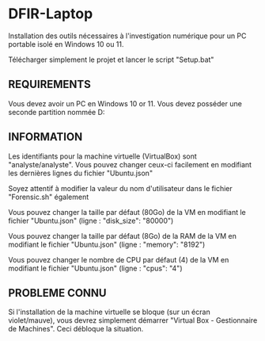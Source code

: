 # DFIR-Laptop
Installation des outils nécessaires à l'investigation numérique pour un PC portable isolé en Windows 10 ou 11.

Télécharger simplement le projet et lancer le script "Setup.bat"

REQUIREMENTS
------------
Vous devez avoir un PC en Windows 10 or 11.
Vous devez posséder une seconde partition nommée D:

INFORMATION
-----------
Les identifiants pour la machine virtuelle (VirtualBox) sont "analyste/analyste".
Vous pouvez changer ceux-ci facilement en modifiant les dernières lignes du fichier "Ubuntu.json"

Soyez attentif à modifier la valeur du nom d'utilisateur dans le fichier "Forensic.sh" également

Vous pouvez changer la taille par défaut (80Go) de la VM en modifiant le fichier "Ubuntu.json" (ligne : "disk_size": "80000")

Vous pouvez changer la taille par défaut (8Go) de la RAM de la VM en modifiant le fichier "Ubuntu.json" (ligne : "memory": "8192")

Vous pouvez changer le nombre de CPU par défaut (4) de la VM en modifiant le fichier "Ubuntu.json" (ligne : "cpus": "4")

PROBLEME CONNU
--------------
Si l'installation de la machine virtuelle se bloque (sur un écran violet/mauve), vous devrez simplement démarrer "Virtual Box - Gestionnaire de Machines". Ceci débloque la situation.
